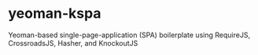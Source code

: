yeoman-kspa
===========

Yeoman-based single-page-application (SPA) boilerplate using RequireJS, CrossroadsJS, Hasher, and KnockoutJS
